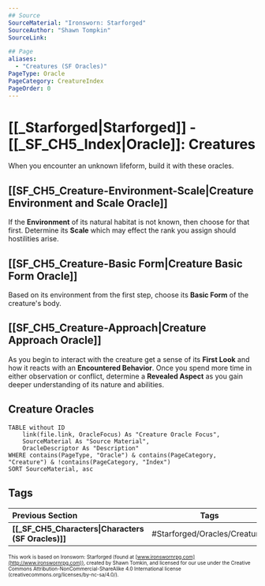 ```yaml
---
## Source
SourceMaterial: "Ironsworn: Starforged"
SourceAuthor: "Shawn Tompkin"
SourceLink: 

## Page
aliases:
  - "Creatures (SF Oracles)"
PageType: Oracle
PageCategory: CreatureIndex
PageOrder: 0
---
```

# [[_Starforged|Starforged]] - [[_SF_CH5_Index|Oracle]]: Creatures
When you encounter an unknown lifeform, build it with these oracles.

## [[SF_CH5_Creature-Environment-Scale|Creature Environment and Scale Oracle]]
If the **Environment** of its natural habitat is not known, then choose for that first. Determine its **Scale** which may effect the rank you assign should hostilities arise.

## [[SF_CH5_Creature-Basic Form|Creature Basic Form Oracle]]
Based on its environment from the first step, choose its **Basic Form** of the creature's body.

## [[SF_CH5_Creature-Approach|Creature Approach Oracle]]
As you begin to interact with the creature get a sense of its **First Look** and how it reacts with an **Encountered Behavior**. Once you spend more time in either observation or conflict, determine a **Revealed Aspect** as you gain deeper understanding of its nature and abilities.

## Creature Oracles

```dataview
TABLE without ID
	link(file.link, OracleFocus) As "Creature Oracle Focus",
	SourceMaterial As "Source Material",
	OracleDescriptor As "Description"
WHERE contains(PageType, "Oracle") & contains(PageCategory, "Creature") & !contains(PageCategory, "Index")
SORT SourceMaterial, asc
```

## Tags
| Previous Section | Tags | Next Section | 
| :--- | :---: | ---: |
| **[[_SF_CH5_Characters\|Characters (SF Oracles)]]** | #Starforged/Oracles/Creatures | **[[_SF_CH5_Factions\|Factions (SF Oracles)]]** |

<font size=-2>This work is based on Ironsworn: Starforged (found at [www.ironswornrpg.com](http://www.ironswornrpg.com)), created by Shawn Tomkin, and licensed for our use under the Creative Commons Attribution-NonCommercial-ShareAlike 4.0 International license  (creativecommons.org/licenses/by-nc-sa/4.0/).</font>